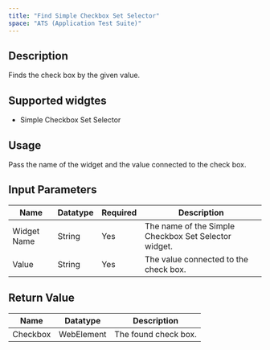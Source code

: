 ```yaml
---
title: "Find Simple Checkbox Set Selector"
space: "ATS (Application Test Suite)"
---
```

## Description

Finds the check box by the given value.

## Supported widgtes

 + Simple Checkbox Set Selector

## Usage

Pass the name of the widget and the value connected to the check box.

## Input Parameters

Name | Datatype | Required | Description
---- | -------- | -------- | ---------------
Widget Name | String | Yes | The name of the Simple Checkbox Set Selector widget.
Value | String | Yes | The value connected to the check box.

## Return Value

Name | Datatype | Description
---- | --------- | ---------------
Checkbox | WebElement | The found check box.
